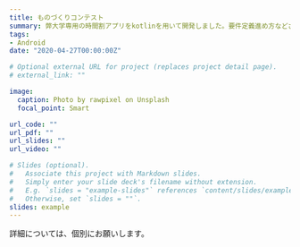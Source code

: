 ```yaml
---
title: ものづくりコンテスト
summary: 弊大学専用の時間割アプリをkotlinを用いて開発しました。要件定義進め方などさまざまなことを学ぶことができました
tags:
- Android
date: "2020-04-27T00:00:00Z"

# Optional external URL for project (replaces project detail page).
# external_link: ""

image:
  caption: Photo by rawpixel on Unsplash
  focal_point: Smart

url_code: ""
url_pdf: ""
url_slides: ""
url_video: ""

# Slides (optional).
#   Associate this project with Markdown slides.
#   Simply enter your slide deck's filename without extension.
#   E.g. `slides = "example-slides"` references `content/slides/example-slides.md`.
#   Otherwise, set `slides = ""`.
slides: example
---
```

詳細については、個別にお願いします。
